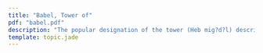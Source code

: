 ```yaml
---
title: "Babel, Tower of"
pdf: "babel.pdf"
description: "The popular designation of the tower (Heb mig?d?l) described in Gen. 11, which people migrating from the East built in the midst of their city in the plain of Shinar."
template: topic.jade
---
```

